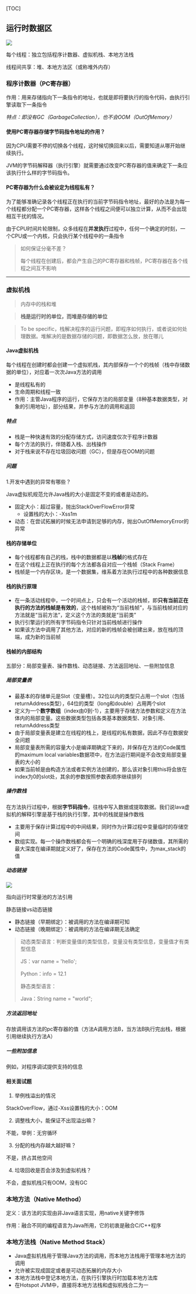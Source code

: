 [TOC]

## 运行时数据区

![](https://tva1.sinaimg.cn/large/008eGmZEgy1gog1k86s0vj30d207r75m.jpg)

每个线程：独立包括程序计数器、虚拟机栈、本地方法栈

线程间共享：堆、本地方法区（或称堆外内存）

### 程序计数器（PC寄存器）

作用：用来存储指向下一条指令的地址，也就是即将要执行的指令代码，由执行引擎读取下一条指令

*特点：即没有GC（GarbageCollection），也不会OOM（OutOfMemory）*

#### 使用PC寄存器存储字节码指令地址的作用？

因为CPU需要不停的切换各个线程，这时候切换回来以后，需要知道从哪开始继续执行。

JVM的字节码解释器（执行引擎）就需要通过改变PC寄存器的值来确定下一条应该执行什么样的字节码指令。

#### PC寄存器为什么会被设定为线程私有？

为了能够准确记录各个线程正在执行的当前字节码指令地址，最好的办法是为每一个线程都分配一个PC寄存器，这样各个线程之间便可以独立计算，从而不会出现相互干扰的情况。

由于CPU时间片轮限制，众多线程在**并发执行**过程中，任何一个确定的时刻，一个CPU或一个内核，只会执行某个线程中的一条指令

> 如何保证分毫不差？
>
> 每个线程在创建后，都会产生自己的PC寄存器和栈帧，PC寄存器在各个线程之间互不影响

***



### 虚拟机栈

> 内存中的栈和堆

>  **栈是运行时的单位，而堆是存储的单位**

> To be specific，栈解决程序的运行问题，即程序如何执行，或者说如何处理数据。堆解决的是数据存储的问题，即数据怎么放，放在哪儿

#### Java虚拟机栈

每个线程在创建时都会创建一个虚拟机栈，其内部保存一个个的栈帧（栈中存储数据的单位），对应着一次次Java方法的调用

* 是线程私有的
* 生命周期和线程一致
* 作用：主管Java程序的运行，它保存方法的局部变量（8种基本数据类型，对象的引用地址），部分结果，并参与方法的调用和返回

##### 特点

* 栈是一种快速有效的分配存储方式，访问速度仅次于程序计数器
* 每个方法的执行，伴随着入栈、出栈操作
* 对于栈来说不存在垃圾回收问题（GC），但是存在OOM的问题

##### 问题

1.开发中遇到的异常有哪些？

 Java虚拟机规范允许Java栈的大小是固定不变的或者是动态的。

* 固定大小：超过容量，抛出StackOverFlowError异常
  * 设置栈的大小：-Xss1m
* 动态：在尝试拓展的时候无法申请到足够的内存，抛出OutOfMemoryError的异常



#### 栈的存储单位

* 每个线程都有自己的栈，栈中的数据都是以**栈帧**的格式存在
* 在这个线程上正在执行的每个方法都各自对应一个栈帧（Stack Frame）
* 栈帧是一个内存区块，是一个数据集，维系着方法执行过程中的各种数据信息

#### 栈的执行原理

* 在一条活动线程中，一个时间点上，只会有一个活动的栈帧，即**只有当前正在执行的方法的栈帧是有效的**，这个栈帧被称为“当前栈帧”，与当前栈帧对应的方法就是“当前方法”，定义这个方法的类就是“当前类”
* 执行引擎运行的所有字节码指令只针对当前栈帧进行操作
* 如果该方法中调用了其他方法，对应的新的栈帧会被创建出来，放在栈的顶端，成为新的当前帧

#### 栈帧的内部结构

五部分：局部变量表、操作数栈、动态链接、方法返回地址、一些附加信息

##### 局部变量表

* 最基本的存储单元是Slot（变量槽）。32位以内的类型只占用一个slot（包括returnAddress类型），64位的类型（long和double）占用两个slot
* 定义为一个**数字数组**（index由0到-1），主要用于存储方法参数和定义在方法体内的局部变量。这些数据类型包括各类基本数据类型、对象引用、returnAddress类型
* 由于局部变量表是建立在线程的栈上，是线程的私有数据，因此不存在数据安全问题
* 局部变量表所需的容量大小是编译期确定下来的，并保存在方法的Code属性的maximum local variables数据项中，在方法运行期间是不会改变局部变量表的大小的
* 如果当前帧是由构造方法或者实例方法创建的，那么该对象引用this将会放在index为0的slot处，其余的参数按照参数表顺序继续排列

##### 操作数栈

在方法执行过程中，根据**字节码指令**，往栈中写入数据或提取数据。我们说Iava虚拟机的解释引擎是基于栈的执行引擎，其中的栈就是操作数栈

* 主要用于保存计算过程中的中间结果，同时作为计算过程中变量临时的存储空间
* 数组实现。每一个操作数栈都会有一个明确的栈深度用于存储数值，其所需的最大深度在编译期就定义好了，保存在方法的Code属性中，为max_stack的值

##### 动态链接

![](https://tva1.sinaimg.cn/large/e6c9d24egy1goklx6hgpnj20ne0bf41j.jpg)

指向运行时常量池的方法引用

静态链接vs动态链接

* 静态链接（早期绑定）：被调用的方法在编译期可知
* 动态链接（晚期绑定）：被调用的方法在编译期无法确定

> 动态类型语言：判断变量值的类型信息，变量没有类型信息，变量值才有类型信息
>
> JS：var name = 'hello';
>
> Python：info = 12.1
>
> 静态类型语言：
>
> Java：String name = "world";

##### 方法返回地址

存放调用该方法的pc寄存器的值（方法A调用方法B，当方法B执行完出栈，根据引用继续执行方法A）

##### 一些附加信息

例如，对程序调试提供支持的信息



#### 相关面试题

1. 举例栈溢出的情况

StackOverFlow，通过-Xss设置栈的大小：OOM

2. 调整栈大小，能保证不出现溢出嘛？

不能，举例：无穷循环

3. 分配的栈内存越大越好嘛？

不是，挤占其他空间

4. 垃圾回收是否会涉及到虚拟机栈？

不会，虚拟机栈只有OOM，没有GC



### 本地方法（Native Method）

定义：该方法的实现由非Java语言实现，用native关键字修饰

作用：融合不同的编程语言为Java所用，它的初衷是融合C/C++程序



### 本地方法栈（Native Method Stack）

* Java虚拟机栈用于管理Java方法的调用，而本地方法栈用于管理本地方法的调用
* 允许被实现成固定或者是可动态拓展的内存大小
* 本地方法栈中登记本地方法，在执行引擎执行时加载本地方法库
* 在Hotspot JVM中，直接将本地方法栈和虚拟机栈合二为一